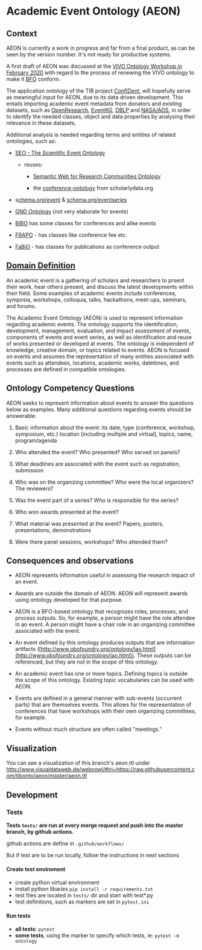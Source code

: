 # Academic Event Ontology (AEON)

## Context

AEON is currently a work in progress and far from a final product, as
can be seen by the version number. It\'s not ready for productive
systems.

A first draft of AEON was discussed at the [VIVO Ontology Workshop in
February
2020](https://docs.google.com/document/d/1C9vs3_pCqhS_ujcqmUeu9TSXtgxFIvsBv-fW3sXl7yk)
with regard to the process of renewing the VIVO ontology to make it
[BFO](https://basic-formal-ontology.org/) conform.

The application ontology of the TIB project
[ConfIDent](https://projects.tib.eu/en/confident/), will
hopefully serve as meaningful input for AEON, due to its data driven
development. This entails importing academic event metadata from
donators and existing datasets, such as
[OpenResearch](https://www.openresearch.org),
[EventKG](https://github.com/saidfathalla/EVENTSKG-Dataset),
[DBLP](http://dblp2.uni-trier.de/) and
[NASA/ADS](https://ui.adsabs.harvard.edu/), in order to
identify the needed classes, object and data properties by analysing
their relevance in these datasets.

Additional analysis is needed regarding terms and entities of related
ontologies, such as:

-   [SEO - The Scientific Event
    Ontology](http://kddste.sda.tech/SEOontology/Documentation/)

    -   reuses:

        -   [Semantic Web for Research Communities
            Ontology](https://lov.linkeddata.es/dataset/lov/vocabs/swrc)

        -   the
            [conference-ontology](http://www.scholarlydata.org/ontology/conference-ontology.owl)
            from scholarlydata.org

-   s[chema.org/event](http://www.schema.org/event) &
    [schema.org/eventseries](http://www.schema.org/eventseries)

-   [GND
    Ontology](https://d-nb.info/standards/elementset/gnd)
    (not very elaborate for events)

-   [BIBO](http://bibliontology.com/) has some classes for
    conferences and alike events

-   [FRAPO](https://sparontologies.github.io/frapo/current/frapo.html#d4e2645) -
    has classes like conference fee etc.

-   [FaBiO](https://sparontologies.github.io/fabio/current/fabio.html) -
    has classes for publications as conference output

## [Domain Definition](https://docs.google.com/document/d/1e7MWIO7IZHtj1Ww-pXswcQVDO7rIs8aQwwgnKk2KQ-o)

An academic event is a gathering of scholars and researchers to prsent
their work, hear others present, and discuss the latest developments
within their field. Some examples of academic events include
conferences, symposia, workshops, colloquia, talks, hackathons,
meet-ups, seminars, and forums.



The Academic Event Ontology (AEON) is used to represent information
regarding academic events. The ontology supports the identification,
development, management, evaluation, and impact assessment of events,
components of events and event series, as well as identification and
reuse of works presented or developed at events. The ontology is
independent of knowledge, creative domain, or topics related to events.
AEON is focused on events and assumes the representation of many
entities associated with events such as attendees, locations, academic
works, datetimes, and processes are defined in compatible ontologies.

## Ontology Competency Questions

AEON seeks to represent information about events to answer the questions
below as examples. Many additional questions regarding events should be
answerable.



1.  Basic information about the event: its date, type (conference,
    workshop, symposium, etc.) location (including multiple and
    virtual), topics, name, program/agenda

2.  Who attended the event? Who presented? Who served on panels?

3.  What deadlines are associated with the event such as registration,
    submission

4.  Who was on the organizing committee? Who were the local organizers?
    The reviewers?

5.  Was the event part of a series? Who is responsible for the series?

6.  Who won awards presented at the event?

7.  What material was presented at the event? Papers, posters,
    presentations, demonstrations

8.  Were there panel sessions, workshops? Who attended them?

## Consequences and observations

-   AEON represents information useful in assessing the research impact
    of an event.

-   Awards are outside the domain of AEON. AEON will represent awards
    using ontology developed for that purpose.

-   AEON is a BFO-based ontology that recognizes roles, processes, and
    process outputs. So, for example, a person might have the role
    attendee in an event. A person might have a chair role in an
    organizing committee associated with the event.

-   An event defined by this ontology produces outputs that are
    information artifacts
    ([http://www.obofoundry.org/ontology/iao.html](http://www.obofoundry.org/ontology/iao.html)).
    These outputs can be referenced, but they are not in the scope of
    this ontology.

-   An academic event has one or more topics. Defining topics is outside
    the scope of this ontology. Existing topic vocabularies can be used
    with AEON.

-   Events are defined in a general manner with sub-events (occurrent
    parts) that are themselves events. This allows for the
    representation of conferences that have workshops with their own
    organizing committees, for example.

-   Events without much structure are often called "meetings."


## Visualization
You can see a visualization of this branch's aeon.ttl under http://www.visualdataweb.de/webvowl/#iri=https://raw.githubusercontent.com/tibonto/aeon/master/aeon.ttl


## Development
### Tests
**Tests `tests/` are run at every merge request and push into the master branch, by github actions.**

github actions are define in `.github/workflows/`

But if test are to be run locally, follow the instructions in next sections

#### Create test enviroment
* create python virtual environment
* install python libaries `pip install -r requirements.txt`
* test files are located in `tests/` dir and start with test*.py
* test definitions, such as markers are set in `pytest.ini`

#### Run tests
* **all tests**: `pytest`  
* **some tests**, using the marker to specify which tests, ie: `pytest -m ontology`
